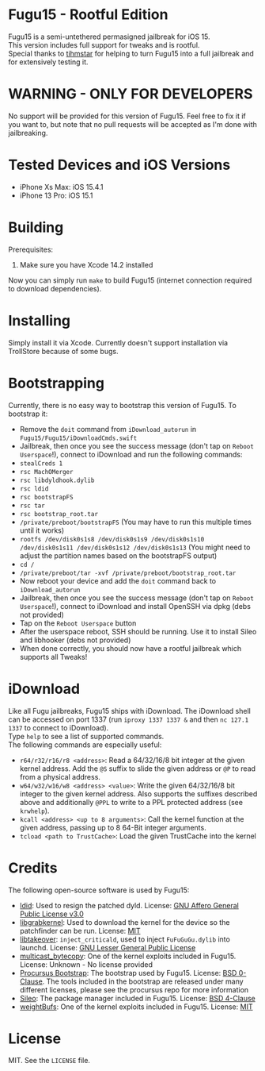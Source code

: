 # Fugu15 - Rootful Edition
Fugu15 is a semi-untethered permasigned jailbreak for iOS 15.  
This version includes full support for tweaks and is rootful.  
Special thanks to [tihmstar](https://twitter.com/tihmstar) for helping to turn Fugu15 into a full jailbreak and for extensively testing it.

# WARNING - ONLY FOR DEVELOPERS
No support will be provided for this version of Fugu15. Feel free to fix it if you want to, but note that no pull requests will be accepted as I'm done with jailbreaking.  

# Tested Devices and iOS Versions
- iPhone Xs Max: iOS 15.4.1
- iPhone 13 Pro: iOS 15.1

# Building
Prerequisites:  
1. Make sure you have Xcode 14.2 installed

Now you can simply run `make` to build Fugu15 (internet connection required to download dependencies).

# Installing
Simply install it via Xcode. Currently doesn't support installation via TrollStore because of some bugs.

# Bootstrapping
Currently, there is no easy way to bootstrap this version of Fugu15. To bootstrap it:
- Remove the `doit` command from `iDownload_autorun` in `Fugu15/Fugu15/iDownloadCmds.swift`
- Jailbreak, then once you see the success message (don't tap on `Reboot Userspace`!), connect to iDownload and run the following commands:
- `stealCreds 1`
- `rsc MachOMerger`
- `rsc libdyldhook.dylib`
- `rsc ldid`
- `rsc bootstrapFS`
- `rsc tar`
- `rsc bootstrap_root.tar`
- `/private/preboot/bootstrapFS` (You may have to run this multiple times until it works)
- `rootfs /dev/disk0s1s8 /dev/disk0s1s9 /dev/disk0s1s10 /dev/disk0s1s11 /dev/disk0s1s12 /dev/disk0s1s13` (You might need to adjust the partition names based on the bootstrapFS output)
- `cd /`
- `/private/preboot/tar -xvf /private/preboot/bootstrap_root.tar`
- Now reboot your device and add the `doit` command back to `iDownload_autorun`
- Jailbreak, then once you see the success message (don't tap on `Reboot Userspace`!), connect to iDownload and install OpenSSH via dpkg (debs not provided)
- Tap on the `Reboot Userspace` button
- After the userspace reboot, SSH should be running. Use it to install Sileo and libhooker (debs not provided)
- When done correctly, you should now have a rootful jailbreak which supports all Tweaks!

# iDownload
Like all Fugu jailbreaks, Fugu15 ships with iDownload. The iDownload shell can be accessed on port 1337 (run `iproxy 1337 1337 &` and then `nc 127.1 1337` to connect to iDownload).  
Type `help` to see a list of supported commands.  
The following commands are especially useful:
- `r64/r32/r16/r8 <address>`: Read a 64/32/16/8 bit integer at the given kernel address. Add the `@S` suffix to slide the given address or `@P` to read from a physical address.
- `w64/w32/w16/w8 <address> <value>`: Write the given 64/32/16/8 bit integer to the given kernel address. Also supports the suffixes described above and additionally `@PPL` to write to a PPL protected address (see `krwhelp`).
- `kcall <address> <up to 8 arguments>`: Call the kernel function at the given address, passing up to 8 64-Bit integer arguments.
- `tcload <path to TrustCache>`: Load the given TrustCache into the kernel

# Credits
The following open-source software is used by Fugu15:
- [ldid](https://github.com/ProcursusTeam/ldid): Used to resign the patched dyld. License: [GNU Affero General Public License v3.0](https://github.com/ProcursusTeam/ldid/blob/master/COPYING)
- [libgrabkernel](https://github.com/tihmstar/libgrabkernel): Used to download the kernel for the device so the patchfinder can be run. License: [MIT](https://github.com/tihmstar/libgrabkernel/blob/master/LICENSE)
- [libtakeover](https://github.com/tihmstar/libtakeover): `inject_criticald`, used to inject `FuFuGuGu.dylib` into launchd. License: [GNU Lesser General Public License](https://github.com/tihmstar/libtakeover/blob/master/LICENSE)
- [multicast_bytecopy](https://github.com/potmdehex/multicast_bytecopy): One of the kernel exploits included in Fugu15. License: Unknown - No license provided
- [Procursus Bootstrap](https://github.com/ProcursusTeam/Procursus): The bootstrap used by Fugu15. License: [BSD 0-Clause](https://github.com/ProcursusTeam/Procursus/blob/main/LICENSE). The tools included in the bootstrap are released under many different licenses, please see the procursus repo for more information
- [Sileo](https://github.com/Sileo/Sileo): The package manager included in Fugu15. License: [BSD 4-Clause](https://github.com/Sileo/Sileo/blob/main/LICENSE)
- [weightBufs](https://github.com/0x36/weightBufs): One of the kernel exploits included in Fugu15. License: [MIT](https://github.com/0x36/weightBufs/blob/main/LICENSE)

# License
MIT. See the `LICENSE` file.
